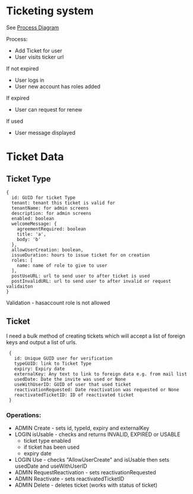 # Ticketing system

See [Process Diagram](https://linkthethings.com/#/linkvis/charts/a3a86a2c-03ed-4e01-bc5c-d4ba4b57c213?v=560bb2da-e2f2-483b-bb3c-2f0be20b0cf3)

Process:

 - Add Ticket for user
 - User visits ticker url

If not expired
 - User logs in
 - User new account has roles added

If expired
 - User can request for renew

If used
 - User message displayed

# Ticket Data

## Ticket Type

```
{
  id: GUID for ticket Type
  tenant: tenant this ticket is valid for
  tenantName: for admin screens
  description: for admin screens
  enabled: boolean 
  welcomeMessage: {
    agreementRequired: boolean
    title: 'a',
    body: 'b'
  },
  allowUserCreation: boolean,
  issueDuration: hours to issue ticket for on creation
  roles: [
    name: name of role to give to user
  ],
  postUseURL: url to send user to after ticket is used
  postInvalidURL: url to send user to after invalid or request validaiton
}
```
Validation - hasaccount role is not allowed

## Ticket

I need a bulk method of creating tickets which will accept a list of foreign keys and output a list of urls.

```
 {
   id: Unique GUID user for verification
   typeGUID: link to Ticket Type
   expiry: Expiry date
   externalKey: Any text to link to foreign data e.g. from mail list
   usedDate: Date the invite was used or None
   useWithUserID: GUID of user that used ticket
   reactivationRequested: Date reactivation was requested or None
   reactivatedTicketID: ID of reactivated ticket
 }
```
### Operations:
 - ADMIN Create - sets id, typeId, expiry and externalKey
 - LOGIN isUsable - checks and returns INVALID, EXPIRED or USABLE
   - ticket type enabled
   - if ticket has been used
   - expiry date
 - LOGIN Use - checks "AllowUserCreate" and isUsable then sets usedDate and useWithUserID
 - ADMIN RequestReactivation - sets reactivationRequested
 - ADMIN Reactivate - sets reactivatedTicketID
 - ADMIN Delete - deletes ticket (works with status of ticket)
